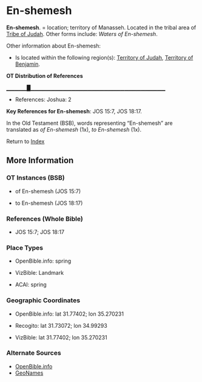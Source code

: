 # En-shemesh
**En-shemesh**. 
= location; territory of Manasseh. 
Located in the tribal area of [Tribe of Judah](../../../groups/md/acai/Judah.md). 
Other forms include: 
*Waters of En-shemesh*. 




Other information about En-shemesh:


* Is located within the following region(s): 
[Territory of Judah](TerritoryOfJudah.md), [Territory of Benjamin](TerritoryOfBenjamin.md). 


**OT Distribution of References**

▁▁▁▁▁█▁▁▁▁▁▁▁▁▁▁▁▁▁▁▁▁▁▁▁▁▁▁▁▁▁▁▁▁▁▁▁▁▁
* References: Joshua: 2



**Key References for En-shemesh**: 
JOS 15:7, JOS 18:17. 


In the Old Testament (BSB), words representing “En-shemesh” are translated as 
*of En-shemesh* (1x), *to En-shemesh* (1x). 




Return to [Index](00-Index.md)

## More Information

### OT Instances (BSB)

* of En-shemesh (JOS 15:7)

* to En-shemesh (JOS 18:17)



### References (Whole Bible)

* JOS 15:7; JOS 18:17


### Place Types

* OpenBible.info: spring

* VizBible: Landmark

* ACAI: spring



### Geographic Coordinates

* OpenBible.info: lat 31.77402; lon 35.270231

* Recogito: lat 31.73072; lon 34.99293

* VizBible: lat 31.77402; lon 35.270231



### Alternate Sources

* [OpenBible.info](https://www.openbible.info/geo/ancient/a34e870)
* [GeoNames](http://sws.geonames.org/295432)



